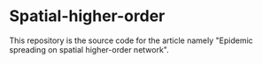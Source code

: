 # Spatial-higher-order
This repository is the source code for the article namely "Epidemic spreading on spatial higher-order network".
